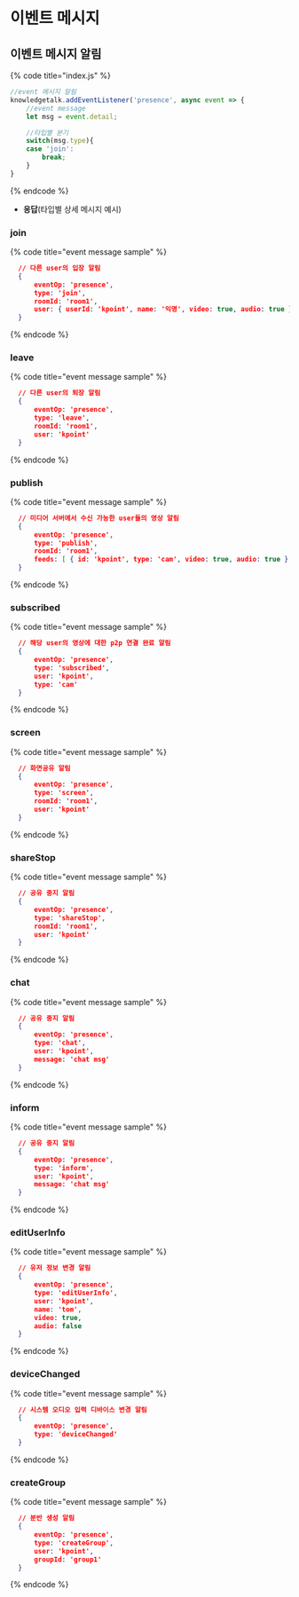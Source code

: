 # 이벤트 메시지

## 이벤트 메시지 알림
{% code title="index.js" %}
```javascript
//event 메시지 알림
knowledgetalk.addEventListener('presence', async event => {
    //event message 
    let msg = event.detail;

    //타입별 분기
    switch(msg.type){
    case 'join':
        break;
    }
}
```
{% endcode %}
    

- **응답**(타입별 상세 메시지 예시)

### join
{% code title="event message sample" %}
```json
  // 다른 user의 입장 알림
  {
      eventOp: 'presence',
      type: 'join',
      roomId: 'room1',
      user: { userId: 'kpoint', name: '익명', video: true, audio: true }
  }
```
{% endcode %}

### leave
{% code title="event message sample" %}
```json
  // 다른 user의 퇴장 알림 
  {
      eventOp: 'presence',
      type: 'leave',
      roomId: 'room1',
      user: 'kpoint'
  }
```
{% endcode %}

### publish
{% code title="event message sample" %}
```json
  // 미디어 서버에서 수신 가능한 user들의 영상 알림
  {
      eventOp: 'presence',
      type: 'publish',
      roomId: 'room1',
      feeds: [ { id: 'kpoint', type: 'cam', video: true, audio: true }, { id: 'knowledge', type: 'cam', video: true, audio: false } ]
  }
```
{% endcode %}

### subscribed
{% code title="event message sample" %}
```json
  // 해당 user의 영상에 대한 p2p 연결 완료 알림
  {
      eventOp: 'presence',
      type: 'subscribed',
      user: 'kpoint',
      type: 'cam'
  }
```
{% endcode %}

### screen
{% code title="event message sample" %}
```json
  // 화면공유 알림
  {
      eventOp: 'presence',
      type: 'screen',
      roomId: 'room1',
      user: 'kpoint'
  }
```
{% endcode %}

### shareStop
{% code title="event message sample" %}
```json
  // 공유 중지 알림
  {
      eventOp: 'presence',
      type: 'shareStop',
      roomId: 'room1',
      user: 'kpoint'
  }
```
{% endcode %}

### chat
{% code title="event message sample" %}
```json
  // 공유 중지 알림
  {
      eventOp: 'presence',
      type: 'chat',
      user: 'kpoint',
      message: 'chat msg'
  }
```
{% endcode %}

### inform
{% code title="event message sample" %}
```json
  // 공유 중지 알림
  {
      eventOp: 'presence',
      type: 'inform',
      user: 'kpoint',
      message: 'chat msg'
  }
```
{% endcode %}

### editUserInfo
{% code title="event message sample" %}
```json
  // 유저 정보 변경 알림
  {
      eventOp: 'presence',
      type: 'editUserInfo',
      user: 'kpoint',
      name: 'tom',
      video: true,
      audio: false
  }
```
{% endcode %}

### deviceChanged
{% code title="event message sample" %}
```json
  // 시스템 오디오 입력 디바이스 변경 알림
  {
      eventOp: 'presence',
      type: 'deviceChanged'
  }
```
{% endcode %}

### createGroup
{% code title="event message sample" %}
```json
  // 분반 생성 알림
  {
      eventOp: 'presence',
      type: 'createGroup',
      user: 'kpoint',
      groupId: 'group1'
  }
```
{% endcode %}